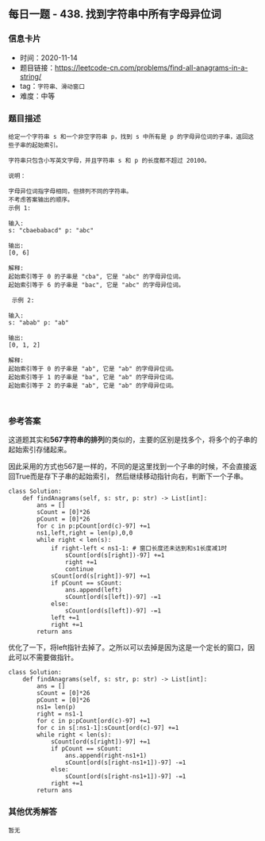 ## 每日一题 - 438. 找到字符串中所有字母异位词

### 信息卡片

- 时间：2020-11-14
- 题目链接：https://leetcode-cn.com/problems/find-all-anagrams-in-a-string/
- tag：`字符串、滑动窗口`
- 难度：中等


### 题目描述

```
给定一个字符串 s 和一个非空字符串 p，找到 s 中所有是 p 的字母异位词的子串，返回这些子串的起始索引。

字符串只包含小写英文字母，并且字符串 s 和 p 的长度都不超过 20100。

说明：

字母异位词指字母相同，但排列不同的字符串。
不考虑答案输出的顺序。
示例 1:

输入:
s: "cbaebabacd" p: "abc"

输出:
[0, 6]

解释:
起始索引等于 0 的子串是 "cba", 它是 "abc" 的字母异位词。
起始索引等于 6 的子串是 "bac", 它是 "abc" 的字母异位词。

 示例 2:

输入:
s: "abab" p: "ab"

输出:
[0, 1, 2]

解释:
起始索引等于 0 的子串是 "ab", 它是 "ab" 的字母异位词。
起始索引等于 1 的子串是 "ba", 它是 "ab" 的字母异位词。
起始索引等于 2 的子串是 "ab", 它是 "ab" 的字母异位词。
 
 
```

### 参考答案

这道题其实和**567字符串的排列**的类似的，主要的区别是找多个，将多个的子串的起始索引存储起来。

因此采用的方式也567是一样的，不同的是这里找到一个子串的时候，不会直接返回True而是存下子串的起始索引，
然后继续移动指针向右，判断下一个子串。

```
class Solution:
    def findAnagrams(self, s: str, p: str) -> List[int]:
        ans = []
        sCount = [0]*26
        pCount = [0]*26
        for c in p:pCount[ord(c)-97] +=1
        ns1,left,right = len(p),0,0
        while right < len(s):
            if right-left < ns1-1: # 窗口长度还未达到和s1长度减1时
                sCount[ord(s[right])-97] +=1
                right +=1
                continue
            sCount[ord(s[right])-97] +=1
            if pCount == sCount:
                ans.append(left)
                sCount[ord(s[left])-97] -=1
            else:
                sCount[ord(s[left])-97] -=1
            left +=1
            right +=1
        return ans
```

优化了一下，将left指针去掉了。之所以可以去掉是因为这是一个定长的窗口，因此可以不需要做指针。

```
class Solution:
    def findAnagrams(self, s: str, p: str) -> List[int]:
        ans = []
        sCount = [0]*26
        pCount = [0]*26
        ns1= len(p)
        right = ns1-1
        for c in p:pCount[ord(c)-97] +=1
        for c in s[:ns1-1]:sCount[ord(c)-97] +=1
        while right < len(s):
            sCount[ord(s[right])-97] +=1
            if pCount == sCount:
                ans.append(right-ns1+1)
                sCount[ord(s[right-ns1+1])-97] -=1
            else:
                sCount[ord(s[right-ns1+1])-97] -=1
            right +=1
        return ans
```


### 其他优秀解答

```
暂无
```
 